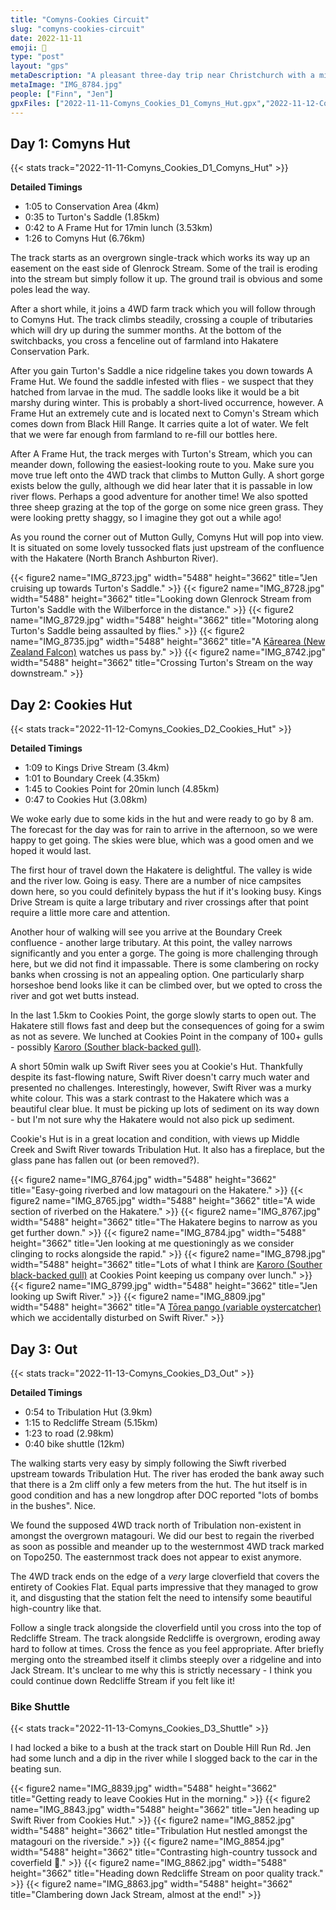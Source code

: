```yaml
---
title: "Comyns-Cookies Circuit"
slug: "comyns-cookies-circuit"
date: 2022-11-11
emoji: 🥾
type: "post"
layout: "gps"
metaDescription: "A pleasant three-day trip near Christchurch with a mix of high country terrain and river walking."
metaImage: "IMG_8784.jpg"
people: ["Finn", "Jen"]
gpxFiles: ["2022-11-11-Comyns_Cookies_D1_Comyns_Hut.gpx","2022-11-12-Comyns_Cookies_D2_Cookies_Hut.gpx","2022-11-13-Comyns_Cookies_D3_Out.gpx","2022-11-13-Comyns_Cookies_D3_Shuttle.gpx"]
---
```


## Day 1: Comyns Hut
{{< stats track="2022-11-11-Comyns_Cookies_D1_Comyns_Hut" >}}

__Detailed Timings__

- 1:05 to Conservation Area (4km)
- 0:35 to Turton's Saddle (1.85km)
- 0:42 to A Frame Hut for 17min lunch (3.53km)
- 1:26 to Comyns Hut (6.76km)

The track starts as an overgrown single-track which works its way up an easement on the east side of Glenrock Stream. Some of the trail is eroding into the stream but simply follow it up. The ground trail is obvious and some poles lead the way.

After a short while, it joins a 4WD farm track which you will follow through to Comyns Hut. The track climbs steadily, crossing a couple of tributaries which will dry up during the summer months. At the bottom of the switchbacks, you cross a fenceline out of farmland into Hakatere Conservation Park.

After you gain Turton's Saddle a nice ridgeline takes you down towards A Frame Hut. We found the saddle infested with flies - we suspect that they hatched from larvae in the mud. The saddle looks like it would be a bit marshy during winter. This is probably a short-lived occurrence, however. A Frame Hut an extremely cute and is located next to Comyn's Stream which comes down from Black Hill Range. It carries quite a lot of water. We felt that we were far enough from farmland to re-fill our bottles here.

After A Frame Hut, the track merges with Turton's Stream, which you can meander down, following the easiest-looking route to you. Make sure you move true left onto the 4WD track that climbs to Mutton Gully. A short gorge exists below the gully, although we did hear later that it is passable in low river flows. Perhaps a good adventure for another time! We also spotted three sheep grazing at the top of the gorge on some nice green grass. They were looking pretty shaggy, so I imagine they got out a while ago!

As you round the corner out of Mutton Gully, Comyns Hut will pop into view. It is situated on some lovely tussocked flats just upstream of the confluence with the Hakatere (North Branch Ashburton River).

{{< figure2 name="IMG_8723.jpg" width="5488" height="3662" title="Jen cruising up towards Turton's Saddle." >}}
{{< figure2 name="IMG_8728.jpg" width="5488" height="3662" title="Looking down Glenrock Stream from Turton's Saddle with the Wilberforce in the distance." >}}
{{< figure2 name="IMG_8729.jpg" width="5488" height="3662" title="Motoring along Turton's Saddle being assaulted by flies." >}}
{{< figure2 name="IMG_8735.jpg" width="5488" height="3662" title="A [Kārearea (New Zealand Falcon)](https://nzbirdsonline.org.nz/species/new-zealand-falcon) watches us pass by." >}}
{{< figure2 name="IMG_8742.jpg" width="5488" height="3662" title="Crossing Turton's Stream on the way downstream." >}}

## Day 2: Cookies Hut
{{< stats track="2022-11-12-Comyns_Cookies_D2_Cookies_Hut" >}}

__Detailed Timings__

- 1:09 to Kings Drive Stream (3.4km)
- 1:01 to Boundary Creek (4.35km)
- 1:45 to Cookies Point for 20min lunch (4.85km)
- 0:47 to Cookies Hut (3.08km)

We woke early due to some kids in the hut and were ready to go by 8 am. The forecast for the day was for rain to arrive in the afternoon, so we were happy to get going. The skies were blue, which was a good omen and we hoped it would last.

The first hour of travel down the Hakatere is delightful. The valley is wide and the river low. Going is easy. There are a number of nice campsites down here, so you could definitely bypass the hut if it's looking busy. Kings Drive Stream is quite a large tributary and river crossings after that point require a little more care and attention.

Another hour of walking will see you arrive at the Boundary Creek confluence - another large tributary. At this point, the valley narrows significantly and you enter a gorge. The going is more challenging through here, but we did not find it impassable. There is some clambering on rocky banks when crossing is not an appealing option. One particularly sharp horseshoe bend looks like it can be climbed over, but we opted to cross the river and got wet butts instead.

In the last 1.5km to Cookies Point, the gorge slowly starts to open out. The Hakatere still flows fast and deep but the consequences of going for a swim as not as severe. We lunched at Cookies Point in the company of 100+ gulls - possibly [Karoro (Souther black-backed gull)](https://www.nzbirdsonline.org.nz/species/southern-black-backed-gull).

A short 50min walk up Swift River sees you at Cookie's Hut. Thankfully despite its fast-flowing nature, Swift River doesn't carry much water and presented no challenges. Interestingly, however, Swift River was a murky white colour. This was a stark contrast to the Hakatere which was a beautiful clear blue. It must be picking up lots of sediment on its way down - but I'm not sure why the Hakatere would not also pick up sediment.

Cookie's Hut is in a great location and condition, with views up Middle Creek and Swift River towards Tribulation Hut. It also has a fireplace, but the glass pane has fallen out (or been removed?).

{{< figure2 name="IMG_8764.jpg" width="5488" height="3662" title="Easy-going riverbed and low matagouri on the Hakatere." >}}
{{< figure2 name="IMG_8765.jpg" width="5488" height="3662" title="A wide section of riverbed on the Hakatere." >}}
{{< figure2 name="IMG_8767.jpg" width="5488" height="3662" title="The Hakatere begins to narrow as you get further down." >}}
{{< figure2 name="IMG_8784.jpg" width="5488" height="3662" title="Jen looking at me questioningly as we consider clinging to rocks alongside the rapid." >}}
{{< figure2 name="IMG_8798.jpg" width="5488" height="3662" title="Lots of what I think are [Karoro (Souther black-backed gull)](https://www.nzbirdsonline.org.nz/species/southern-black-backed-gull) at Cookies Point keeping us company over lunch." >}}
{{< figure2 name="IMG_8799.jpg" width="5488" height="3662" title="Jen looking up Swift River." >}}
{{< figure2 name="IMG_8809.jpg" width="5488" height="3662" title="A [Tōrea pango (variable oystercatcher)](https://nzbirdsonline.org.nz/species/variable-oystercatcher) which we accidentally disturbed on Swift River." >}}

## Day 3: Out
{{< stats track="2022-11-13-Comyns_Cookies_D3_Out" >}}

__Detailed Timings__

- 0:54 to Tribulation Hut (3.9km)
- 1:15 to Redcliffe Stream (5.15km)
- 1:23 to road (2.98km)
- 0:40 bike shuttle (12km)

The walking starts very easy by simply following the Siwft riverbed upstream towards Tribulation Hut. The river has eroded the bank away such that there is a 2m cliff only a few meters from the hut. The hut itself is in good condition and has a new longdrop after DOC reported "lots of bombs in the bushes". Nice.

We found the supposed 4WD track north of Tribulation non-existent in amongst the overgrown matagouri. We did our best to regain the riverbed as soon as possible and meander up to the westernmost 4WD track marked on Topo250. The easternmost track does not appear to exist anymore.

The 4WD track ends on the edge of a _very_ large cloverfield that covers the entirety of Cookies Flat. Equal parts impressive that they managed to grow it, and disgusting that the station felt the need to intensify some beautiful high-country like that.

Follow a single track alongside the cloverfield until you cross into the top of Redcliffe Stream. The track alongside Redcliffe is overgrown, eroding away hard to follow at times. Cross the fence as you feel appropriate. After briefly merging onto the streambed itself it climbs steeply over a ridgeline and into Jack Stream. It's unclear to me why this is strictly necessary - I think you could continue down Redcliffe Stream if you felt like it!

### Bike Shuttle

{{< stats track="2022-11-13-Comyns_Cookies_D3_Shuttle" >}}

I had locked a bike to a bush at the track start on Double Hill Run Rd. Jen had some lunch and a dip in the river while I slogged back to the car in the beating sun.

{{< figure2 name="IMG_8839.jpg" width="5488" height="3662" title="Getting ready to leave Cookies Hut in the morning." >}}
{{< figure2 name="IMG_8843.jpg" width="5488" height="3662" title="Jen heading up Swift River from Cookies Hut." >}}
{{< figure2 name="IMG_8852.jpg" width="5488" height="3662" title="Tribulation Hut nestled amongst the matagouri on the riverside." >}}
{{< figure2 name="IMG_8854.jpg" width="5488" height="3662" title="Contrasting high-country tussock and coverfield 🤢." >}}
{{< figure2 name="IMG_8862.jpg" width="5488" height="3662" title="Heading down Redcliffe Stream on poor quality track." >}}
{{< figure2 name="IMG_8863.jpg" width="5488" height="3662" title="Clambering down Jack Stream, almost at the end!" >}}
